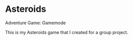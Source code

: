 # Asteroids
Adventure Game: Gamemode

This is my Asteroids game that I created for a group project.
